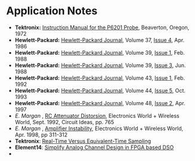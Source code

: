 # Application Notes #
  * **Tektronix:** [Instruction Manual for the P6201 Probe](http://www2.tek.com/cmsreplive/marep/9570/070130604_2008.10.02.15.14.30_9570_EN.pdf), Beaverton, Oregon, 1972
  * **Hewlett-Packard:** [Hewlett-Packard Journal](http://www.hpl.hp.com/hpjournal/pdfs/IssuePDFs/1986-04.pdf), Volume 37, [Issue 4](https://code.google.com/p/opendso/issues/detail?id=4), Apr. 1986
  * **Hewlett-Packard:** [Hewlett-Packard Journal](http://www.hpl.hp.com/hpjournal/pdfs/IssuePDFs/1988-02.pdf), Volume 39, [Issue 1](https://code.google.com/p/opendso/issues/detail?id=1), Feb. 1988
  * **Hewlett-Packard:** [Hewlett-Packard Journal](http://www.hpl.hp.com/hpjournal/pdfs/IssuePDFs/1988-06.pdf), Volume 39, [Issue 3](https://code.google.com/p/opendso/issues/detail?id=3), Jun. 1988
  * **Hewlett-Packard:** [Hewlett-Packard Journal](http://www.hpl.hp.com/hpjournal/pdfs/IssuePDFs/1992-02.pdf), Volume 43, [Issue 1](https://code.google.com/p/opendso/issues/detail?id=1), Feb. 1992
  * **Hewlett-Packard:** [Hewlett-Packard Journal](http://www.hpl.hp.com/hpjournal/pdfs/IssuePDFs/1993-10.pdf), Volume 44, [Issue 5](https://code.google.com/p/opendso/issues/detail?id=5), Oct. 1993
  * **Hewlett-Packard:** [Hewlett-Packard Journal](http://www.hpl.hp.com/hpjournal/pdfs/IssuePDFs/1997-04.pdf), Volume 48, [Issue 2](https://code.google.com/p/opendso/issues/detail?id=2), Apr. 1997
  * _E._ _Margan_ , [RC Attenuator Distorsion](http://www-f9.ijs.si/~margan/Articles/RC_Attenuator.pdf), Electronics World + Wireless World, Sept. 1992, Circuit Ideas, pp. 765
  * _E._ _Margan_ , [Amplifier Instability](http://www-f9.ijs.si/~margan/Articles/Amp_Instability.pdf), Electronics World + Wireless World, Apr. 1998, pp 311-312
  * **Tektronix**: [Real-Time Versus Equivalent-Time Sampling](http://www2.tek.com/cmswpt/tidetails.lotr?ct=TI&cs=Application+Note&ci=14295&lc=EN)
  * **Element14**: [Simplify Analog Channel Design in FPGA based DSO](http://uk.farnell.com/jsp/bespoke/bespoke7.jsp?bespokepage=farnell/en/ed_world/tech_first/medical/articles/simply_analogue.jsp)
  * 